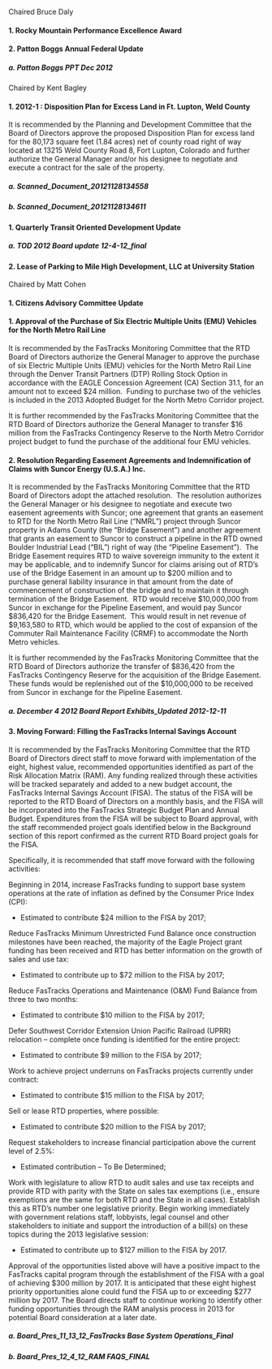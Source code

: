 Chaired Bruce Daly

#### 1. Rocky Mountain Performance Excellence Award

#### 2. Patton Boggs Annual Federal Update

##### a. Patton Boggs PPT Dec 2012

Chaired by Kent Bagley

#### 1. 2012-1 : Disposition Plan for Excess Land in Ft. Lupton, Weld County

It is recommended by the Planning and Development Committee that the Board of Directors approve the proposed Disposition Plan for excess land for the 80,173 square feet (1.84 acres) net of county road right of way located at 13215 Weld County Road 8, Fort Lupton, Colorado and further authorize the General Manager and/or his designee to negotiate and execute a contract for the sale of the property.

##### a. Scanned_Document_20121128134558

##### b. Scanned_Document_20121128134611

#### 1. Quarterly Transit Oriented Development Update

##### a. TOD 2012 Board update 12-4-12_final

#### 2. Lease of Parking to Mile High Development, LLC at University Station

Chaired by Matt Cohen

#### 1. Citizens Advisory Committee Update

#### 1. Approval of the Purchase of Six Electric Multiple Units (EMU) Vehicles for the North Metro Rail Line

It is recommended by the FasTracks Monitoring Committee that the RTD Board of Directors authorize the General Manager to approve the purchase of six Electric Multiple Units (EMU) vehicles for the North Metro Rail Line through the Denver Transit Partners (DTP) Rolling Stock Option in accordance with the EAGLE Concession Agreement (CA) Section 31.1, for an amount not to exceed $24 million.  Funding to purchase two of the vehicles is included in the 2013 Adopted Budget for the North Metro Corridor project.

It is further recommended by the FasTracks Monitoring Committee that the RTD Board of Directors authorize the General Manager to transfer $16 million from the FasTracks Contingency Reserve to the North Metro Corridor project budget to fund the purchase of the additional four EMU vehicles.

#### 2. Resolution Regarding Easement Agreements and Indemnification of Claims with Suncor Energy (U.S.A.) Inc.

It is recommended by the FasTracks Monitoring Committee that the RTD Board of Directors adopt the attached resolution.  The resolution authorizes the General Manager or his designee to negotiate and execute two easement agreements with Suncor; one agreement that grants an easement to RTD for the North Metro Rail Line (“NMRL”) project through Suncor property in Adams County (the “Bridge Easement”) and another agreement that grants an easement to Suncor to construct a pipeline in the RTD owned Boulder Industrial Lead (“BIL”) right of way (the “Pipeline Easement”).  The Bridge Easement requires RTD to waive sovereign immunity to the extent it may be applicable, and to indemnify Suncor for claims arising out of RTD’s use of the Bridge Easement in an amount up to $200 million and to purchase general liability insurance in that amount from the date of commencement of construction of the bridge and to maintain it through termination of the Bridge Easement.  RTD would receive $10,000,000 from Suncor in exchange for the Pipeline Easement, and would pay Suncor $836,420 for the Bridge Easement.  This would result in net revenue of $9,163,580 to RTD, which would be applied to the cost of expansion of the Commuter Rail Maintenance Facility (CRMF) to accommodate the North Metro vehicles.

It is further recommended by the FasTracks Monitoring Committee that the RTD Board of Directors authorize the transfer of $836,420 from the FasTracks Contingency Reserve for the acquisition of the Bridge Easement.  These funds would be replenished out of the $10,000,000 to be received from Suncor in exchange for the Pipeline Easement.

##### a. December 4 2012 Board Report Exhibits_Updated 2012-12-11

#### 3. Moving Forward: Filling the FasTracks Internal Savings Account

It is recommended by the FasTracks Monitoring Committee that the RTD Board of Directors direct staff to move forward with implementation of the eight, highest value, recommended opportunities identified as part of the Risk Allocation Matrix (RAM). Any funding realized through these activities will be tracked separately and added to a new budget account, the FasTracks Internal Savings Account (FISA). The status of the FISA will be reported to the RTD Board of Directors on a monthly basis, and the FISA will be incorporated into the FasTracks Strategic Budget Plan and Annual Budget. Expenditures from the FISA will be subject to Board approval, with the staff recommended project goals identified below in the Background section of this report confirmed as the current RTD Board project goals for the FISA.

Specifically, it is recommended that staff move forward with the following activities:

Beginning in 2014, increase FasTracks funding to support base system operations at the rate of inflation as defined by the Consumer Price Index (CPI):
- Estimated to contribute $24 million to the FISA by 2017;

Reduce FasTracks Minimum Unrestricted Fund Balance once construction milestones have been reached, the majority of the Eagle Project grant funding has been received and RTD has better information on the growth of sales and use tax:
- Estimated to contribute up to $72 million to the FISA by 2017;

Reduce FasTracks Operations and Maintenance (O&M) Fund Balance from three to two months:
- Estimated to contribute $10 million to the FISA by 2017;

Defer Southwest Corridor Extension Union Pacific Railroad (UPRR) relocation – complete once funding is identified for the entire project:
- Estimated to contribute $9 million to the FISA by 2017;

Work to achieve project underruns on FasTracks projects currently under contract:
- Estimated to contribute $15 million to the FISA by 2017;

Sell or lease RTD properties, where possible:
- Estimated to contribute $20 million to the FISA by 2017;

Request stakeholders to increase financial participation above the current level of 2.5%:
- Estimated contribution – To Be Determined;

Work with legislature to allow RTD to audit sales and use tax receipts and provide RTD with parity with the State on sales tax exemptions (i.e., ensure exemptions are the same for both RTD and the State in all cases). Establish this as RTD’s number one legislative priority. Begin working immediately with government relations staff, lobbyists, legal counsel and other stakeholders to initiate and support the introduction of a bill(s) on these topics during the 2013 legislative session:
- Estimated to contribute up to $127 million to the FISA by 2017.

Approval of the opportunities listed above will have a positive impact to the FasTracks capital program through the establishment of the FISA with a goal of achieving $300 million by 2017. It is anticipated that these eight highest priority opportunities alone could fund the FISA up to or exceeding $277 million by 2017. The Board directs staff to continue working to identify other funding opportunities through the RAM analysis process in 2013 for potential Board consideration at a later date.

##### a. Board_Pres_11_13_12_FasTracks Base System Operations_Final

##### b. Board_Pres_12_4_12_RAM FAQS_FINAL
